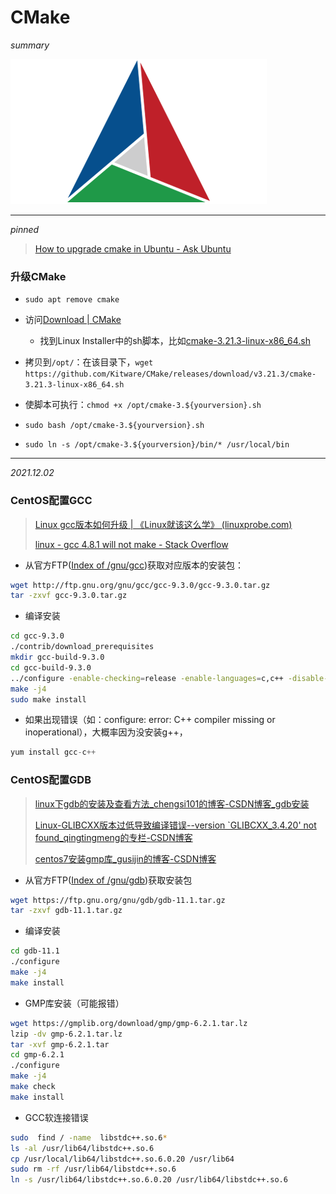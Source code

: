 # CMake

*summary*

![img](CMake.assets/cmake_logo_slider.png)



---

*pinned*

> [How to upgrade cmake in Ubuntu - Ask Ubuntu](https://askubuntu.com/questions/829310/how-to-upgrade-cmake-in-ubuntu)

### 升级CMake

- `sudo apt remove cmake`
- 访问[Download | CMake](https://cmake.org/download/)
  - 找到Linux Installer中的sh脚本，比如[cmake-3.21.3-linux-x86_64.sh](https://github.com/Kitware/CMake/releases/download/v3.21.3/cmake-3.21.3-linux-x86_64.sh)

- 拷贝到`/opt/`：在该目录下，`wget https://github.com/Kitware/CMake/releases/download/v3.21.3/cmake-3.21.3-linux-x86_64.sh`
- 使脚本可执行：`chmod +x /opt/cmake-3.${yourversion}.sh`

- `sudo bash /opt/cmake-3.${yourversion}.sh`
- `sudo ln -s /opt/cmake-3.${yourversion}/bin/* /usr/local/bin`

---

*2021.12.02*

### CentOS配置GCC

> [Linux gcc版本如何升级 | 《Linux就该这么学》 (linuxprobe.com)](https://www.linuxprobe.com/linux-gcc-upgrade.html)
>
> [linux - gcc 4.8.1 will not make - Stack Overflow](https://stackoverflow.com/questions/18242322/gcc-4-8-1-will-not-make)

- 从官方FTP([Index of /gnu/gcc](http://ftp.gnu.org/gnu/gcc/))获取对应版本的安装包：

```sh
wget http://ftp.gnu.org/gnu/gcc/gcc-9.3.0/gcc-9.3.0.tar.gz
tar -zxvf gcc-9.3.0.tar.gz
```

- 编译安装

```sh
cd gcc-9.3.0
./contrib/download_prerequisites
mkdir gcc-build-9.3.0
cd gcc-build-9.3.0
../configure -enable-checking=release -enable-languages=c,c++ -disable-multilib
make -j4
sudo make install
```

- 如果出现错误（如：configure: error: C++ compiler missing or inoperational），大概率因为没安装g++，

```c
yum install gcc-c++  
```

### CentOS配置GDB

> [linux下gdb的安装及查看方法_chengsi101的博客-CSDN博客_gdb安装](https://blog.csdn.net/chengsi101/article/details/79424083)
>
> [Linux-GLIBCXX版本过低导致编译错误--version `GLIBCXX_3.4.20' not found_qingtingmeng的专栏-CSDN博客](https://blog.csdn.net/qingtingmeng/article/details/49863841)
>
> [centos7安装gmp库_gusijin的博客-CSDN博客](https://blog.csdn.net/gusijin/article/details/116458393)

- 从官方FTP([Index of /gnu/gdb](https://ftp.gnu.org/gnu/gdb/))获取安装包

```sh
wget https://ftp.gnu.org/gnu/gdb/gdb-11.1.tar.gz
tar -zxvf gdb-11.1.tar.gz
```

- 编译安装

```sh
cd gdb-11.1
./configure
make -j4
make install
```

- GMP库安装（可能报错）

```sh
wget https://gmplib.org/download/gmp/gmp-6.2.1.tar.lz
lzip -dv gmp-6.2.1.tar.lz
tar -xvf gmp-6.2.1.tar
cd gmp-6.2.1
./configure
make -j4
make check
make install
```

- GCC软连接错误

```sh
sudo  find / -name  libstdc++.so.6*
ls -al /usr/lib64/libstdc++.so.6
cp /usr/local/lib64/libstdc++.so.6.0.20 /usr/lib64
sudo rm -rf /usr/lib64/libstdc++.so.6
ln -s /usr/lib64/libstdc++.so.6.0.20 /usr/lib64/libstdc++.so.6
```

